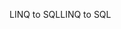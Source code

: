 <span data-ttu-id="41993-101">LINQ to SQL</span><span class="sxs-lookup"><span data-stu-id="41993-101">LINQ to SQL</span></span>